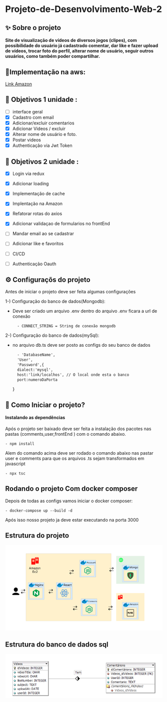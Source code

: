 # Projeto-de-Desenvolvimento-Web-2



## ✨ Sobre o projeto

<h4>Site de visualização de vídeos de diversos jogos (clipes), com possibilidade do usuário já cadastrado comentar, dar like e fazer upload de vídeos, trocar foto do perfil, alterar nome de usuário, seguir outros usuários, como também poder compartilhar.</h4>

## 🎉Implementação na aws:
<a href='http://ec2-54-237-238-55.compute-1.amazonaws.com:3000/'>Link Amazon</a>


## 📌 Objetivos 1 unidade : 

- [ ] interface geral
- [x] Cadastro com email
- [x] Adicionar/excluir comentarios
- [x] Adicionar Videos / excluir 
- [x] Alterar nome de usuário e foto.
- [x] Postar videos
- [x] Authenticação via Jwt Token

## 📌 Objetivos 2 unidade : 

- [x] Login via redux
- [x] Adicionar loading
- [x] Implementação de cache
- [x] Implentação na Amazon
- [x] Refatorar rotas do axios
- [x] Adicionar validaçao de formularios no frontEnd
- [ ] Mandar email ao se cadastrar
- [ ] Adicionar like e favoritos
- [ ] CI/CD
- [ ] Authenticação Oauth



## ⚙️ Configuraçõs do projeto
Antes de iniciar o projeto deve ser feita algumas configurações

1-) Configuração do banco de dados(Mongodb):
- Deve ser criado um arquivo .env dentro do arquivo .env ficara a url de conexão 
       
        - CONNECT_STRING = String de conexão mongodb

2-) Configuração do banco de dados(mySql):
- no arquivo db.ts deve ser posto as configs do seu banco de dados 
       
        - 'DatabaseName',
        'User',
        'Password',{
        dialect:'mysql',
        host:'link/localhos', // O local onde esta o banco
        port:numeroDaPorta
    }   
    

## 🚀 Como Iniciar o projeto? 

#### Instalando as dependências 

Após o projeto ser baixado deve ser feita a instalação dos pacotes nas pastas (comments,user,frontEnd ) com o comando abaixo.

    - npm install 

Alem do comando acima deve ser rodado o comando abaixo nas pastar user e comments para que os arquivos .ts sejam transformados em javascript

    - npx tsc

## Rodando o projeto Com docker composer 
Depois de todas as configs vamos iniciar o docker composer:

    - docker-compose up --build -d

Após isso nosso projeto ja deve estar executando na porta 3000

## Estrutura do projeto 

<img src='./ReadmeImages/detals.png'>

## Estrutura do banco de dados sql 

<img src='./ReadmeImages/databaseSql.png'>



